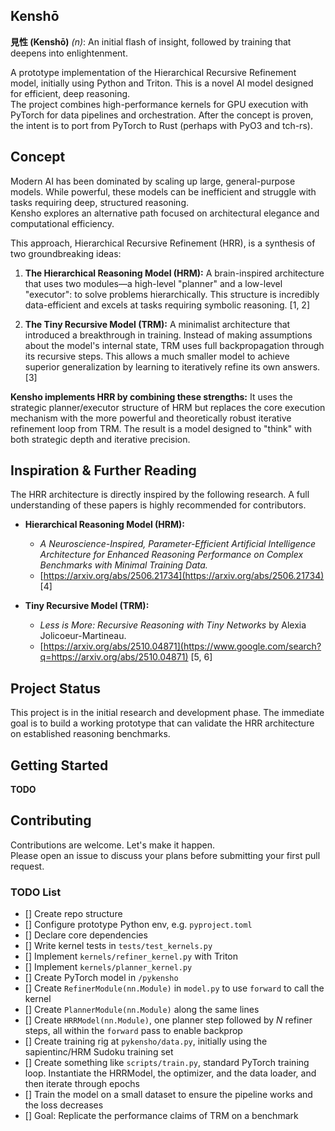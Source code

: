 ## Kenshō
**見性 (Kenshō)** _(n)_: An initial flash of insight, followed by training that deepens into enlightenment.

A prototype implementation of the Hierarchical Recursive Refinement model, initially using Python and Triton.
This is a novel AI model designed for efficient, deep reasoning.  
The project combines high-performance kernels for GPU execution with PyTorch for data pipelines and orchestration.
After the concept is proven, the intent is to port from PyTorch to Rust (perhaps with PyO3 and tch-rs).

## Concept
Modern AI has been dominated by scaling up large, general-purpose models. While powerful, these models can be inefficient and struggle with tasks requiring deep, structured reasoning.  
Kensho explores an alternative path focused on architectural elegance and computational efficiency.

This approach, Hierarchical Recursive Refinement (HRR), is a synthesis of two groundbreaking ideas:
1.  **The Hierarchical Reasoning Model (HRM):** A brain-inspired architecture that uses two modules—a high-level "planner" and a low-level "executor": to solve problems hierarchically. This structure is incredibly data-efficient and excels at tasks requiring symbolic reasoning. [1, 2]

2.  **The Tiny Recursive Model (TRM):** A minimalist architecture that introduced a breakthrough in training. Instead of making assumptions about the model's internal state, TRM uses full backpropagation through its recursive steps. This allows a much smaller model to achieve superior generalization by learning to iteratively refine its own answers. [3]

**Kensho implements HRR by combining these strengths:** It uses the strategic planner/executor structure of HRM but replaces the core execution mechanism with the more powerful and theoretically robust iterative refinement loop from TRM. The result is a model designed to "think" with both strategic depth and iterative precision.

## Inspiration & Further Reading
The HRR architecture is directly inspired by the following research. A full understanding of these papers is highly recommended for contributors.
  * **Hierarchical Reasoning Model (HRM):**
      * *A Neuroscience-Inspired, Parameter-Efficient Artificial Intelligence Architecture for Enhanced Reasoning Performance on Complex Benchmarks with Minimal Training Data.*
      * [https://arxiv.org/abs/2506.21734](https://arxiv.org/abs/2506.21734) [4]

  * **Tiny Recursive Model (TRM):**
      * *Less is More: Recursive Reasoning with Tiny Networks* by Alexia Jolicoeur-Martineau.
      * [https://arxiv.org/abs/2510.04871](https://www.google.com/search?q=https://arxiv.org/abs/2510.04871) [5, 6]

## Project Status
This project is in the initial research and development phase. The immediate goal is to build a working prototype that can validate the HRR architecture on established reasoning benchmarks.

## Getting Started
**TODO**

## Contributing
Contributions are welcome. Let's make it happen.  
Please open an issue to discuss your plans before submitting your first pull request.

### TODO List
- [] Create repo structure
- [] Configure prototype Python env, e.g. `pyproject.toml`
- [] Declare core dependencies
- [] Write kernel tests in `tests/test_kernels.py`
- [] Implement `kernels/refiner_kernel.py` with Triton
- [] Implement `kernels/planner_kernel.py`
- [] Create PyTorch model in `/pykensho`
- [] Create `RefinerModule(nn.Module)` in `model.py` to use `forward` to call the kernel
- [] Create `PlannerModule(nn.Module)` along the same lines
- [] Create `HRRModel(nn.Module)`, one planner step followed by _N_ refiner steps, all within the `forward` pass to enable backprop
- [] Create training rig at `pykensho/data.py`, initially using the sapientinc/HRM Sudoku training set
- [] Create something like `scripts/train.py`, standard PyTorch training loop. Instantiate the HRRModel, the optimizer, and the data loader, and then iterate through epochs
- [] Train the model on a small dataset to ensure the pipeline works and the loss decreases
- [] Goal: Replicate the performance claims of TRM on a benchmark
